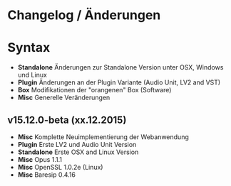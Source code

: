 # Changelog / Änderungen

# Syntax

- **Standalone** Änderungen zur Standalone Version unter OSX, Windows und Linux
- **Plugin** Änderungen an der Plugin Variante (Audio Unit, LV2 and VST)
- **Box** Modifikationen der "orangenen" Box (Software)
- **Misc** Generelle Veränderungen


## v15.12.0-beta (xx.12.2015)

- **Misc** Komplette Neuimplementierung der Webanwendung
- **Plugin** Erste LV2 und Audio Unit Version
- **Standalone** Erste OSX and Linux Version
- **Misc** Opus 1.1.1
- **Misc** OpenSSL 1.0.2e (Linux)
- **Misc** Baresip 0.4.16
